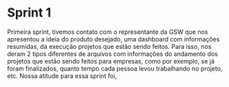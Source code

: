 # Sprint 1

Primeira sprint, tivemos contato com o representante da GSW que nos apresentou a ideia do produto desejado, uma dashboard com informações resumidas, da execução projetos que estão sendo feitos. Para isso, nos deram 2 tipos diferentes de arquivos com informações do andamento dos projetos que estão sendo feitos para empresas, como por exemplo, se já foram finalizados, quanto tempo cada pessoa levou trabalhando no projeto, etc.
Nossa atitude para essa sprint foi, 
